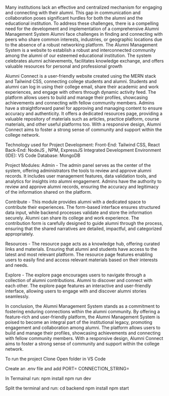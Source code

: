 Many institutions lack an effective and centralized mechanism for engaging and connecting with their alumni.
This gap in communication and collaboration poses significant hurdles for both the alumni and the educational institution. To address these challenges, there is a compelling need for the development and implementation of a comprehensive Alumni Management System
Alumni face challenges in finding and connecting with peers who share common interests, industries, or geographic locations due to the absence of a robust networking platform.
The Alumni Management System is a website to establish a robust and interconnected community among the alumni of our esteemed educational institution.
The system celebrates alumni achievements, facilitates knowledge exchange, and offers valuable resources for personal and professional growth



Alumni Connect is a user-friendly website created using the MERN stack and Tailwind CSS, connecting college students and alumni. 
Students and alumni can log in using their college email, share their academic and work experiences, and engage with others through  dynamic activity feed. 
The platform allows users to build and manage their profiles, showcasing achievements and connecting with fellow community members. 
Admins have a straightforward panel for approving and managing content to ensure accuracy and authenticity. 
It offers a dedicated resources page, providing a valuable repository of materials such as articles, practice platform, course materials, and other useful platforms too. With a responsive design, Alumni Connect aims to foster a strong sense of community and support within the college network. 



Technology used for Project Development:
Front-End: Tailwind CSS, React 
Back-End: NodeJS , NPM, ExpressJS
Integrated Development Environment (IDE): VS Code
Database: MongoDB



Project Modules:
Admin - The admin panel serves as the center of the system, offering administrators the tools to review and approve alumni records.  It includes user management features, data validation tools, and analytics for insights into alumni engagement. Admins have the authority to review and approve alumni records, ensuring the accuracy and legitimacy of the information shared on the platform.


Contribute - This module provides alumni with a dedicated space to contribute their experiences. The form-based interface ensures structured data input, while backend processes validate and store the information securely. Alumni can share its college and work experience. The contribution form is carefully designed to guide alumni through the process, ensuring that the shared narratives are detailed, impactful, and categorized appropriately.


Resources - The resource page acts as a knowledge hub, offering curated links and materials. Ensuring that alumni and students have access to the latest and most relevant platform. The resource page features enabling users to easily find and access relevant materials based on their interests and needs.


Explore - The explore page encourages users to navigate through a collection of alumni contributions. Alumni to discover and connect with each other. The explore page features an interactive and user-friendly interface, allowing users to engage with and discover alumni stories seamlessly.



In conclusion, the Alumni Management System stands as a commitment to fostering enduring connections within the alumni community. 
By offering a feature-rich and user-friendly platform, the Alumni Management System is poised to become an integral part of the institutional legacy, promoting engagement and collaboration among alumni. 
The platform allows users to build and manage their profiles, showcasing achievements and connecting with fellow community members. With a responsive design, Alumni Connect aims to foster a strong sense of community and support within the college network.



To run the project
Clone 
Open folder in VS Code

Create an .env file and add 
PORT=
CONNECTION_STRING=


In Termainal run:
npm install
npm run dev


Split the terminal and run:
cd backend
npm install
npm start

